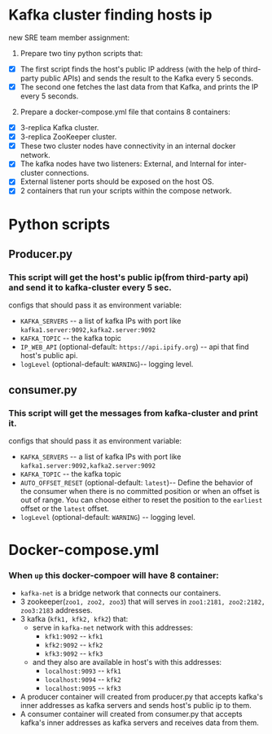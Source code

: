 # Kafka cluster finding hosts ip 
new SRE team member assignment:
1. Prepare two tiny python scripts that:
- [X] The first script finds the host's public IP address (with the help of third-party public APIs) and sends the result to the Kafka every 5 seconds.
- [X] The second one fetches the last data from that Kafka, and prints the IP every 5 seconds.
2. Prepare a docker-compose.yml file that contains 8 containers:
- [X] 3-replica Kafka cluster.
- [X] 3-replica ZooKeeper cluster.
- [X] These two cluster nodes have connectivity in an internal docker network.
- [X] The kafka nodes have two listeners: External, and Internal for inter-cluster connections.
- [X] External listener ports should be exposed on the host OS.
- [X] 2 containers that run your scripts within the compose network.

# Python scripts
## Producer.py
### This script will get the host's public ip(from third-party api) and send it to kafka-cluster every 5 sec.
configs that should pass it as environment variable:
- `KAFKA_SERVERS` -- a list of kafka IPs with port like `kafka1.server:9092,kafka2.server:9092`
- `KAFKA_TOPIC` -- the kafka topic
- `IP_WEB_API` (optional-default: `https://api.ipify.org`) -- api that find host's public api. 
- `logLevel` (optional-default: `WARNING`)-- logging level.

## consumer.py
### This script will get the messages from kafka-cluster and print it.
configs that should pass it as environment variable:
- `KAFKA_SERVERS` -- a list of kafka IPs with port like `kafka1.server:9092,kafka2.server:9092`
- `KAFKA_TOPIC` -- the kafka topic
- `AUTO_OFFSET_RESET` (optional-default: `latest`)-- Define the behavior of the consumer when there is no committed position or when an offset is out of range. You can choose either to reset the position to the `earliest` offset or the `latest` offset. 
- `logLevel` (optional-default: `WARNING`) -- logging level. 

# Docker-compose.yml

### When `up` this docker-compoer will have 8 container:
- `kafka-net` is a bridge network that connects our containers. 
- 3 zookeeper(`zoo1, zoo2, zoo3`) that will serves in  `zoo1:2181, zoo2:2182, zoo3:2183` addresses.
- 3 kafka (`kfk1, kfk2, kfk2`) that:
    - serve in `kafka-net` network with this addresses:
        - `kfk1:9092` -- `kfk1`
        - `kfk2:9092` -- `kfk2`
        - `kfk3:9092` -- `kfk3`
    - and they also are available in host's with this addresses:
        - `localhost:9093` -- `kfk1`
        - `localhost:9094` -- `kfk2`
        - `localhost:9095` -- `kfk3`
- A producer container will created from producer.py that accepts kafka's inner addresses as kafka servers and sends host's public ip to them.
- A consumer container will created from consumer.py that accepts kafka's inner addresses as kafka servers and receives data from them.